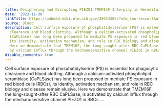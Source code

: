 ```yaml
---
title: Deciphering and Disrupting PIEZO1-TMEM16F Interplay in Hereditary Xerocytosis
date: '2023-11-30'
linkTitle: https://pubmed.ncbi.nlm.nih.gov/38033286/?utm_source=curl&utm_medium=rss&utm_campaign=journals&utm_content=7603509&fc=None&ff=20231201170726&v=2.17.9.post6+86293ac
source: Blood
description: Cell surface exposure of phosphatidylserine (PS) is essential for phagocytic
  clearance and blood clotting. Although a calcium-activated phospholipid scramblase
  (CaPLSase) has long been proposed to mediate PS exposure in red blood cells (RBCs),
  its identity, activation mechanism, and role in RBC biology and disease remain elusive.
  Here we demonstrate that TMEM16F, the long-sought-after RBC CaPLSase, is activated
  by calcium influx through the mechanosensitive channel PIEZO1 in RBCs. ...
disable_comments: true
---
```

Cell surface exposure of phosphatidylserine (PS) is essential for phagocytic clearance and blood clotting. Although a calcium-activated phospholipid scramblase (CaPLSase) has long been proposed to mediate PS exposure in red blood cells (RBCs), its identity, activation mechanism, and role in RBC biology and disease remain elusive. Here we demonstrate that TMEM16F, the long-sought-after RBC CaPLSase, is activated by calcium influx through the mechanosensitive channel PIEZO1 in RBCs. ...